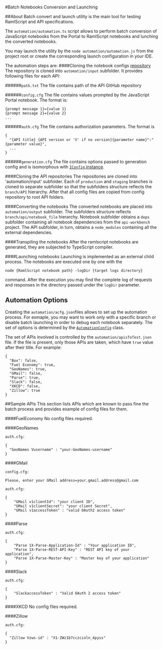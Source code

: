 #Batch Notebooks Conversion and Launching

##About
Batch convert and launch utility is the main tool for testing RamlScript and API specifications.

The `automation/automation.ts` script allows to perform batch conversion of JavaScript notebooks from the Portal to RamlScript notebooks and lunching the converted notebooks.

You may launch the utility by the `node automation/automation.js` from the project root or create the corresponding launch configuration in your IDE.

The automation steps are:
####Cloning the notebook configs [repository](https://github.com/KonstantinSviridov/notebook-configs)
The repository is cloned into `automation/input` subfolder. It provides following files for each API:

######`path.txt` 
The file contains path of the API GitHub repository

######`config.cfg`
The file contains values prompted by the JavaScript Portal notebook. The format is:
```
{prompt message 1}={value 1}
{prompt message 2}={value 2}
...
```
######`auth.cfg`
The file contains authorization parameters. The format is
```
{
  "{API title} {API version or 'V' if no version}{parameter name}":"{parameter value}",
  ...
}
```
######`generation.cfg`
The file contains options passed to generation config and is isomorphous with [`IConfig` instance](https://github.com/mulesoft-labs/api-workbench/blob/master/src/ramlscript/config.ts).

####Cloning the API repositories
The repositories are cloned into 'automation/input' subfolder. Each of `production` and `staging` branches is cloned to separate subfolder so that the subfolders structure reflects the `branch/API` hierarchy. After that all config files are copied from config repository to root API folders.

####Converting the notebooks
The converted notebooks are placed into `automation/output` subfolder. The subfolders structure reflects `branch/api/notebook_file` hierarchy. Notebook subfolder obtains a `deps` subfolder containing all notebook dependencies from the `api-workbench` project. The API subfolder, in turn, obtains a `node_modules` containing all the external dependencies.

####Transpiling the notebooks
After the ramlscript notebooks are generated, they are subjected to TypeScript compiler.

####Launching notebooks
Launching is implemented as an external child process. The notebooks are executed one by one with the
```
node {RamlScript notebook path} -logDir {target logs directory}
```
command. After the execution you may find the complete log of requests and responses in the directory passed under the `logDir` parameter.

## Automation Options
Creating the `automation/acfg.json`files allows to set up the automation process. For exmaple, you may want to work only with a specific branch or disable batch launching in order to debug each notebook separately. The set of options is determined by the [`AutomationConfig`](https://github.com/mulesoft-labs/api-workbench/blob/master/automation/impl/automationConfig.ts) class.

The set of APIs involved is controlled by the `automation/apisToTest.json` file. If the file is present, only those APIs are taken, which have `true` value after their title. For example:
```
{
  "Box": false,
  "Fuel Economy": true,
  "GeoNames": true,
  "GMail": false,
  "Parse": true,
  "Slack": false,
  "XKCD": false,
  "Zillow": true
}
```

##Sample APIs
This section lists APIs which are known to pass fine the batch process and provides example of config files for them.

####FuelEconomy
No config files required.

####GeoNames
```
auth.cfg:

{
  "GeoNames Vusername" : "your-GeoNames-username"
}

```

####GMail
```
config.cfg:

Please, enter your GMail address=your.gmail.address@gmail.com
```
```
auth.cfg:

{
	"GMail v1clientId": "your client ID",
	"GMail v1clientSecret": "your client Secret",
	"GMail v1accessToken" : "valid OAuth2 access token"
}
```

####Parse
```
auth.cfg:

{
    "Parse 1X-Parse-Application-Id" : "Your application ID",
    "Parse 1X-Parse-REST-API-Key" : "REST API key of your application",
    "Parse 1X-Parse-Master-Key" : "Master key of your application"
}
```

####Slack
```
auth.cfg:

{
    "SlackaccessToken" : "Valid OAuth 2 access token"
}
```

####XKCD
No config files required.

####Zillow
```
auth.cfg:

{
  "Zillow Vzws-id" : "X1-ZWz1b7cczcioln_4pyss"
}
```

